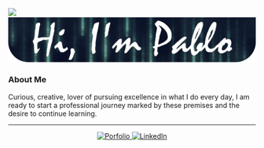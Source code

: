 <!-- VISITS -->
<img src="https://visitor-badge.laobi.icu/badge?page_id=pabllopf">  

<!-- HEADER -->
<img src="https://github.com/pabllopf/pabllopf/blob/master/images/background.png">

<!-- ABOUT -->
### About Me

<p align="left">
  Curious, creative, lover of pursuing excellence in what I do every day, I am ready to start a professional journey marked by these premises and the desire to continue learning.
</p>

<!-- 
<details>
  <summary>Read More</summary>
  <p> I am working in this section...</p>
</details>
-->

<!-- LINE -->
<hr>

<!-- CONTACT -->
<p align="center">
  <a href="https://www.pabllopf.tk/">
    <img alt="Porfolio" src="https://img.shields.io/badge/Porfolio--blue?style=flat&logo=google-chrome">
  </a>
  <a href="https://www.linkedin.com/in/pablo-perdomo-385a0b18a/">
    <img alt="LinkedIn" src="https://img.shields.io/badge/LinkedIN--blue?style=flat&logo=linkedin">
  </a>
</p>
